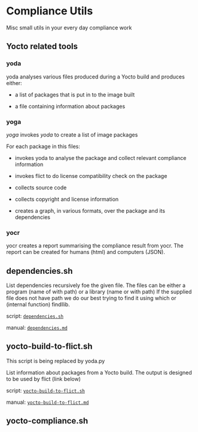 # Compliance Utils

Misc small utils in your every day compliance work


## Yocto related tools

### yoda

yoda analyses various files produced during a Yocto build and produces either:

* a list of packages that is put in to the image built

* a file containing information about packages 

### yoga

*yoga* invokes *yoda* to create a list of image packages 

For each package in this files:

* invokes yoda to analyse the package and collect relevant compliance information 

* invokes flict to do license compatibility check on the package

* collects source code

* collects copyright and license information

* creates a graph, in various formats, over the package and its dependencies

### yocr

yocr creates a report summarising the compliance result from yocr. The
report can be created for humans (html) and computers (JSON).


## dependencies.sh

List dependencies recursively foe the given file. The files can be
either a program (name of with path) or a library (name or with path)
If the supplied file does not have path we do our best trying to find
it using which or (internal function) findllib.

script: [```dependencies.sh``` ](https://github.com/vinland-technology/compliance-utils/blob/main/bin/dependencies.sh)

manual: [```dependencies.md``` ](dependencies.md)



## yocto-build-to-flict.sh

This script is being replaced by yoda.py 

List information about packages from a Yocto build. The output is
designed to be used by flict (link below)

script: [```yocto-build-to-flict.sh``` ](https://github.com/vinland-technology/compliance-utils/blob/main/bin/yocto-build-to-flict.sh)

manual: [```yocto-build-to-flict.md``` ](yocto-build-to-flict.md)

## yocto-compliance.sh


